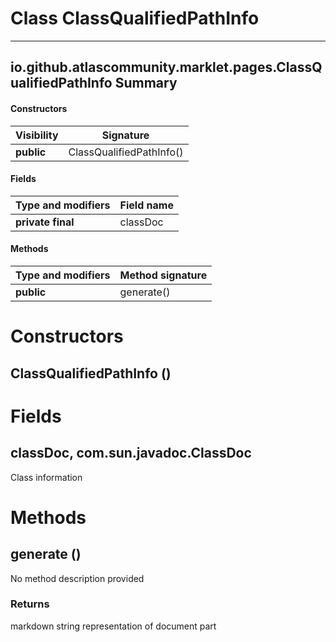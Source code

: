 Class ClassQualifiedPathInfo
============================
---
io.github.atlascommunity.marklet.pages.ClassQualifiedPathInfo
Summary
-------
#### Constructors
| Visibility | Signature                |
| ---------- | ------------------------ |
| **public** | ClassQualifiedPathInfo() |
#### Fields
| Type and modifiers | Field name |
| ------------------ | ---------- |
| **private final**  | classDoc   |
#### Methods
| Type and modifiers | Method signature |
| ------------------ | ---------------- |
| **public**         | generate()       |

Constructors
============
ClassQualifiedPathInfo ()
-------------------------


Fields
======
classDoc, com.sun.javadoc.ClassDoc
----------------------------------
Class information


Methods
=======
generate ()
-----------
No method description provided
### Returns
markdown string representation of document part


